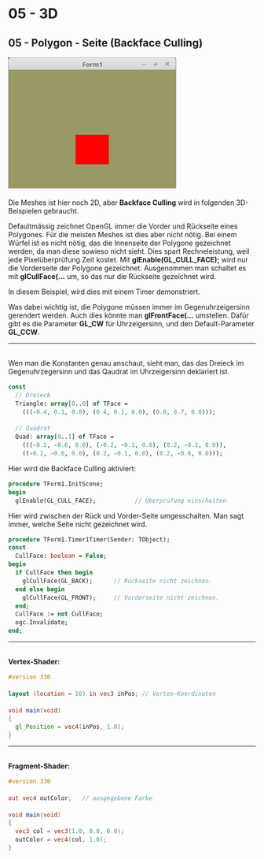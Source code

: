 # 05 - 3D
## 05 - Polygon - Seite (Backface Culling)

<img src="image.png" alt="Selfhtml"><br><br>
Die Meshes ist hier noch 2D, aber <b>Backface Culling</b> wird in folgenden 3D-Beispielen gebraucht.

Defaultmässig zeichnet OpenGL immer die Vorder und Rückseite eines Polygones. Für die meisten Meshes ist dies aber nicht nötig.
Bei einem Würfel ist es nicht nötig, das die Innenseite der Polygone gezeichnet werden, da man diese sowieso nicht sieht.
Dies spart Rechneleistung, weil jede Pixelüberprüfung Zeit kostet.
Mit <b>glEnable(GL_CULL_FACE);</b> wird nur die Vorderseite der Polygone gezeichnet. Ausgenommen man schaltet es mit <b>glCullFace(...</b> um, so das nur die Rückseite gezeichnet wird.

In diesem Beispiel, wird dies mit einem Timer demonstriert.

Was dabei wichtig ist, die Polygone müssen immer im Gegenuhrzeigersinn gerendert werden. Auch dies könnte man <b>glFrontFace(...</b> umstellen.
Dafür gibt es die Parameter <b>GL_CW</b> für Uhrzeigersinn, und den Default-Parameter <b>GL_CCW</b>.
<hr><br>
Wen man die Konstanten genau anschaut, sieht man, das das Dreieck im Gegenuhrzegersinn und das Qaudrat im Uhrzeigersinn deklariert ist.

```pascal
const
  // Dreieck
  Triangle: array[0..0] of TFace =
    (((-0.4, 0.1, 0.0), (0.4, 0.1, 0.0), (0.0, 0.7, 0.0)));

  // Quadrat
  Quad: array[0..1] of TFace =
    (((-0.2, -0.6, 0.0), (-0.2, -0.1, 0.0), (0.2, -0.1, 0.0)),
    ((-0.2, -0.6, 0.0), (0.2, -0.1, 0.0), (0.2, -0.6, 0.0)));
```

Hier wird die Backface Culling aktiviert:

```pascal
procedure TForm1.InitScene;
begin
  glEnable(GL_CULL_FACE);           // Überprüfung einschalten
```

Hier wird zwischen der Rück und Vorder-Seite umgesschalten.
Man sagt immer, welche Seite nicht gezeichnet wird.

```pascal
procedure TForm1.Timer1Timer(Sender: TObject);
const
  CullFace: boolean = False;
begin
  if CullFace then begin
    glCullFace(GL_BACK);      // Rückseite nicht zeichnen.
  end else begin
    glCullFace(GL_FRONT);     // Vorderseite nicht zeichnen.
  end;
  CullFace := not CullFace;
  ogc.Invalidate;
end;
```

<hr><br>
<b>Vertex-Shader:</b>


```glsl
#version 330

layout (location = 10) in vec3 inPos; // Vertex-Koordinaten

void main(void)
{
  gl_Position = vec4(inPos, 1.0);
}

```

<hr><br>
<b>Fragment-Shader:</b>

```glsl
#version 330

out vec4 outColor;   // ausgegebene Farbe

void main(void)
{
  vec3 col = vec3(1.0, 0.0, 0.0);
  outColor = vec4(col, 1.0);
}

```



